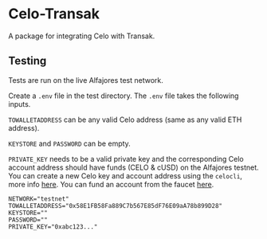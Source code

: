 # Celo-Transak

A package for integrating Celo with Transak.

## Testing

Tests are run on the live Alfajores test network.

Create a `.env` file in the test directory. The `.env` file takes the following inputs.

`TOWALLETADDRESS` can be any valid Celo address (same as any valid ETH address).

`KEYSTORE` and `PASSWORD` can be empty.

`PRIVATE_KEY` needs to be a valid private key and the corresponding Celo account address should have funds (CELO & cUSD) on the Alfajores testnet. You can create a new Celo key and account address using the `celocli`, more info [here](https://docs.celo.org/command-line-interface/commands/account#celocli-account-new). You can fund an account from the faucet [here](https://celo.org/build/faucet).

```
NETWORK="testnet"
TOWALLETADDRESS="0x58E1FB58Fa889C7b567E85dF76E09aA78b899D28"
KEYSTORE=""
PASSWORD=""
PRIVATE_KEY="0xabc123..."
```
